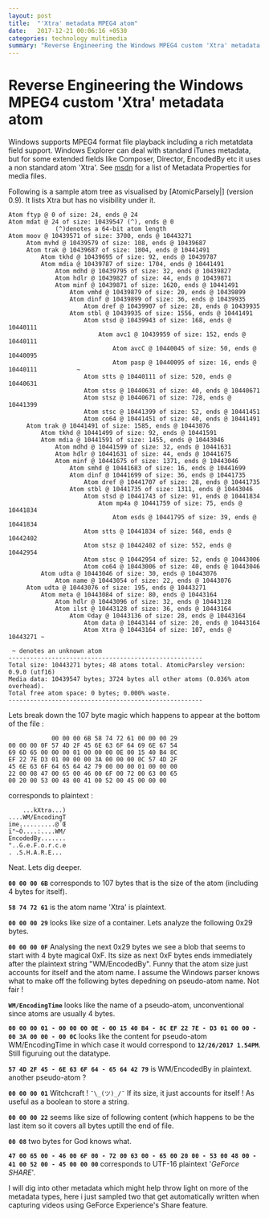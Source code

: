 ```yaml
---
layout: post
title:  "'Xtra' metadata MPEG4 atom"
date:   2017-12-21 00:06:16 +0530
categories: technology multimedia
summary: "Reverse Engineering the Windows MPEG4 custom 'Xtra' metadata atom"
---
```


# Reverse Engineering the Windows MPEG4 custom 'Xtra' metadata atom

Windows supports MPEG4 format file playback including a rich metatdata field support. Windows Explorer can deal with standard iTunes metadata, but for some extended fields like Composer, Director, EncodedBy etc it uses a non standard atom 'Xtra'. See [msdn](https://msdn.microsoft.com/en-us/library/windows/desktop/ff384862%28v=vs.85%29.aspx) for a list of Metadata  Properties for media files.

Following is a sample atom tree as visualised by [AtomicParsely|] (version 0.9). It lists Xtra but has no visibility under it.

```
Atom ftyp @ 0 of size: 24, ends @ 24
Atom mdat @ 24 of size: 10439547 (^), ends @ 0
			 (^)denotes a 64-bit atom length
Atom moov @ 10439571 of size: 3700, ends @ 10443271
     Atom mvhd @ 10439579 of size: 108, ends @ 10439687
     Atom trak @ 10439687 of size: 1804, ends @ 10441491
         Atom tkhd @ 10439695 of size: 92, ends @ 10439787
         Atom mdia @ 10439787 of size: 1704, ends @ 10441491
             Atom mdhd @ 10439795 of size: 32, ends @ 10439827
             Atom hdlr @ 10439827 of size: 44, ends @ 10439871
             Atom minf @ 10439871 of size: 1620, ends @ 10441491
                 Atom vmhd @ 10439879 of size: 20, ends @ 10439899
                 Atom dinf @ 10439899 of size: 36, ends @ 10439935
                     Atom dref @ 10439907 of size: 28, ends @ 10439935
                 Atom stbl @ 10439935 of size: 1556, ends @ 10441491
                     Atom stsd @ 10439943 of size: 168, ends @ 10440111
                         Atom avc1 @ 10439959 of size: 152, ends @ 10440111
                             Atom avcC @ 10440045 of size: 50, ends @ 10440095
                             Atom pasp @ 10440095 of size: 16, ends @ 10440111			 ~
                     Atom stts @ 10440111 of size: 520, ends @ 10440631
                     Atom stss @ 10440631 of size: 40, ends @ 10440671
                     Atom stsz @ 10440671 of size: 728, ends @ 10441399
                     Atom stsc @ 10441399 of size: 52, ends @ 10441451
                     Atom co64 @ 10441451 of size: 40, ends @ 10441491
     Atom trak @ 10441491 of size: 1585, ends @ 10443076
         Atom tkhd @ 10441499 of size: 92, ends @ 10441591
         Atom mdia @ 10441591 of size: 1455, ends @ 10443046
             Atom mdhd @ 10441599 of size: 32, ends @ 10441631
             Atom hdlr @ 10441631 of size: 44, ends @ 10441675
             Atom minf @ 10441675 of size: 1371, ends @ 10443046
                 Atom smhd @ 10441683 of size: 16, ends @ 10441699
                 Atom dinf @ 10441699 of size: 36, ends @ 10441735
                     Atom dref @ 10441707 of size: 28, ends @ 10441735
                 Atom stbl @ 10441735 of size: 1311, ends @ 10443046
                     Atom stsd @ 10441743 of size: 91, ends @ 10441834
                         Atom mp4a @ 10441759 of size: 75, ends @ 10441834
                             Atom esds @ 10441795 of size: 39, ends @ 10441834
                     Atom stts @ 10441834 of size: 568, ends @ 10442402
                     Atom stsz @ 10442402 of size: 552, ends @ 10442954
                     Atom stsc @ 10442954 of size: 52, ends @ 10443006
                     Atom co64 @ 10443006 of size: 40, ends @ 10443046
         Atom udta @ 10443046 of size: 30, ends @ 10443076
             Atom name @ 10443054 of size: 22, ends @ 10443076
     Atom udta @ 10443076 of size: 195, ends @ 10443271
         Atom meta @ 10443084 of size: 80, ends @ 10443164
             Atom hdlr @ 10443096 of size: 32, ends @ 10443128
             Atom ilst @ 10443128 of size: 36, ends @ 10443164
                 Atom ©day @ 10443136 of size: 28, ends @ 10443164
                     Atom data @ 10443144 of size: 20, ends @ 10443164
                     Atom Xtra @ 10443164 of size: 107, ends @ 10443271 ~

 ~ denotes an unknown atom
------------------------------------------------------
Total size: 10443271 bytes; 48 atoms total. AtomicParsley version: 0.9.0 (utf16)
Media data: 10439547 bytes; 3724 bytes all other atoms (0.036% atom overhead).
Total free atom space: 0 bytes; 0.000% waste.
------------------------------------------------------
```

Lets break down the 107 byte magic which happens to appear at the bottom of the file :

```
            00 00 00 6B 58 74 72 61 00 00 00 29
00 00 00 0F 57 4D 2F 45 6E 63 6F 64 69 6E 67 54
69 6D 65 00 00 00 01 00 00 00 0E 00 15 40 B4 8C
EF 22 7E D3 01 00 00 00 3A 00 00 00 0C 57 4D 2F
45 6E 63 6F 64 65 64 42 79 00 00 00 01 00 00 00
22 00 08 47 00 65 00 46 00 6F 00 72 00 63 00 65
00 20 00 53 00 48 00 41 00 52 00 45 00 00 00
```

corresponds to plaintext :

```
    ...kXtra...)
....WM/EncodingT
ime..........@´Œ
ï"~Ó....:....WM/
EncodedBy.......
"..G.e.F.o.r.c.e
. .S.H.A.R.E...
```

Neat. Lets dig deeper.

**```00 00 00 6B```** corresponds to 107 bytes that is the size of the atom (including 4 bytes for itself).

**```58 74 72 61```** is the atom name 'Xtra' is  plaintext.

**```00 00 00 29```** looks like size of a container. Lets analyze the following 0x29 bytes.

**```00 00 00 0F```** Analysing the next 0x29 bytes we see a blob that seems to start with 4 byte magical 0xF. Its size as next 0xF bytes ends immediately after the plaintext string "WM/EncodedBy". Funny that the atom size just accounts for itself and the atom name. I assume the Windows  parser knows what to make off the following bytes depedning on pseudo-atom name. Not fair !

**```WM/EncodingTime```** looks like the name of a pseudo-atom, unconventional since atoms are usually 4 bytes.

**```00 00 00 01 - 00 00 00 0E - 00 15 40 B4 - 8C EF 22 7E - D3 01 00 00 - 00 3A 00 00 - 00 0C```** looks like the content for pseudo-atom WM/EncodingTime in which case it would correspond to **```12/26/2017 1.54PM```**. Still figuruing out the datatype.

**```57 4D 2F 45 - 6E 63 6F 64 - 65 64 42 79```** is WM/EncodedBy in plaintext. another pseudo-atom ?

**```00 00 00 01```** Witchcraft ! ```¯\_(ツ)_/¯``` If its size, it just accounts for itself ! As useful as a boolean to store a string.

**```00 00 00 22```** seems like size of following content (which happens to be the last item so it covers all bytes uptill the end of file.

**```00 08```** two bytes for God knows what.

**```47 00 65 00 - 46 00 6F 00 - 72 00 63 00 - 65 00 20 00 - 53 00 48 00 - 41 00 52 00 - 45 00 00 00```** corresponds to UTF-16 plaintext '*GeForce SHARE*'.

I will dig into other metadata which might help throw light on more of the metadata types, here i just sampled two that get automatically written when capturing videos using GeForce Experience's Share feature.

